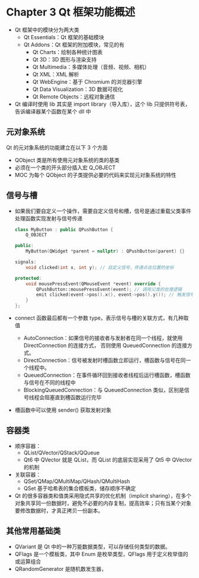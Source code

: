 # Chapter 3 Qt 框架功能概述

- Qt 框架中的模块分为两大类
  - Qt Essentials：Qt 框架的基础模块
  - Qt Addons：Qt 框架的附加模块，常见的有
    - Qt Charts：绘制各种统计图表
    - Qt 3D：3D 图形与渲染支持
    - Qt Multimedia：多媒体处理（音频、视频、相机）
    - Qt XML：XML 解析
    - Qt WebEngine：基于 Chromium 的浏览器引擎
    - Qt Data Visualization：3D 数据可视化
    - Qt Remote Objects：远程对象通信
- Qt 编译时使用 lib 其实是 import library（导入库），这个 lib 只提供符号表，告诉编译器某个函数在某个 dll 中

## 元对象系统

Qt 的元对象系统的功能建立在以下 3 个方面
- QObject 类是所有使用元对象系统的类的基类
- 必须在一个类的开头部分插入宏 Q_OBJECT
- MOC 为每个 QObject 的子类提供必要的代码来实现元对象系统的特性

## 信号与槽

- 如果我们要自定义一个操作，需要自定义信号和槽，信号是通过重载父类事件处理函数实现发射与信号传递
  ```C++
  class MyButton : public QPushButton {
      Q_OBJECT
  
  public:
      MyButton(QWidget *parent = nullptr) : QPushButton(parent) {}
  
  signals:
      void clicked(int x, int y); // 自定义信号，传递点击位置的坐标
  
  protected:
      void mousePressEvent(QMouseEvent *event) override {
          QPushButton::mousePressEvent(event); // 调用父类的处理逻辑
          emit clicked(event->pos().x(), event->pos().y()); // 触发信号    并传递参数
      }
  };
  ```
- connect 函数最后都有一个参数 type，表示信号与槽的关联方式，有几种取值
  - AutoConnection：如果信号的接收者与发射者在同一个线程，就使用 DirectConnection 的连接方式，
  否则使用 QueuedConnection 的连接方式。
  - DirectConnection：信号被发射时槽函数立即运行，槽函数与信号在同一个线程中。
  - QueuedConnection：在事件循环回到接收者线程后运行槽函数，槽函数与信号在不同的线程中
  - BlockingQueuedConnection：与 QueuedConnection 类似，区别是信号线程会阻塞直到槽函数运行完毕

- 槽函数中可以使用 sender() 获取发射对象

## 容器类

- 顺序容器：
  - QList/QVector/QStack/QQueue
  - Qt6 中 QVector 就是 QList，而 QList 的底层实现采用了 Qt5 中 QVector 的机制
- 关联容器：
  - QSet/QMap/QMultiMap/QHash/QMultiHash
  - QSet 基于哈希表的集合模板类，储存顺序不确定
- Qt 的很多容器类和值类采用隐式共享的优化机制（implicit sharing），在多个对象共享同一份数据时，避免不必要的内存复制，提高效率；只有当某个对象要修改数据时，才真正拷贝一份副本。

## 其他常用基础类

- QVariant 是 Qt 中的一种万能数据类型，可以存储任何类型的数据。
- QFlags<Enum> 是一个模板类，其中 Enum 是枚举类型，QFlags 用于定义枚举值的或运算组合
- QRandomGenerator 是随机数发生器，